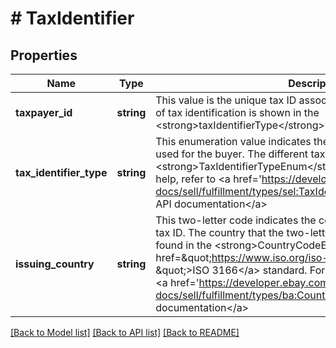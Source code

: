 # # TaxIdentifier

## Properties

Name | Type | Description | Notes
------------ | ------------- | ------------- | -------------
**taxpayer_id** | **string** | This value is the unique tax ID associated with the buyer. The type of tax identification is shown in the &lt;strong&gt;taxIdentifierType&lt;/strong&gt; field. | [optional]
**tax_identifier_type** | **string** | This enumeration value indicates the type of tax identification being used for the buyer. The different tax types are defined in the &lt;strong&gt;TaxIdentifierTypeEnum&lt;/strong&gt; type. For implementation help, refer to &lt;a href&#x3D;&#39;https://developer.ebay.com/api-docs/sell/fulfillment/types/sel:TaxIdentifierTypeEnum&#39;&gt;eBay API documentation&lt;/a&gt; | [optional]
**issuing_country** | **string** | This two-letter code indicates the country that issued the buyer&#39;s tax ID. The country that the two-letter code represents can be found in the &lt;strong&gt;CountryCodeEnum&lt;/strong&gt; type, or in the  &lt;a href&#x3D;\&quot;https://www.iso.org/iso-3166-country-codes.html \&quot;&gt;ISO 3166&lt;/a&gt; standard. For implementation help, refer to &lt;a href&#x3D;&#39;https://developer.ebay.com/api-docs/sell/fulfillment/types/ba:CountryCodeEnum&#39;&gt;eBay API documentation&lt;/a&gt; | [optional]

[[Back to Model list]](../../README.md#models) [[Back to API list]](../../README.md#endpoints) [[Back to README]](../../README.md)
